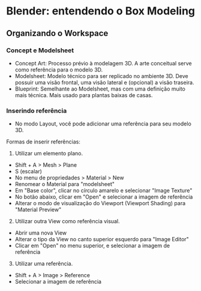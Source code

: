 # Blender: entendendo o Box Modeling

## Organizando o Workspace

### Concept e Modelsheet

- Concept Art: Processo prévio à modelagem 3D. A arte conceitual serve como referência para o modelo 3D.
- Modelsheet: Modelo técnico para ser replicado no ambiente 3D. Deve possuir uma visão frontal, uma visão lateral e (opcional) a visão traseira.
- Blueprint: Semelhante ao Modelsheet, mas com uma definição muito mais técnica. Mais usado para plantas baixas de casas.

### Inserindo referência

- No modo Layout, você pode adicionar uma referência para seu modelo 3D.

Formas de inserir referências:

1) Utilizar um elemento plano.
- Shift + A > Mesh > Plane
- S (escalar)
- No menu de propriedades > Material > New
- Renomear o Material para "modelsheet"
- Em "Base color", clicar no círculo amarelo e selecionar "Image Texture"
- No botão abaixo, clicar em "Open" e selecionar a imagem de referência
- Alterar o modo de visualização do Viewport (Viewport Shading) para "Material Preview"

2) Utilizar outra View como referência visual.
- Abrir uma nova View
- Alterar o tipo da View no canto superior esquerdo para "Image Editor"
- Clicar em "Open" no menu superior, e selecionar a imagem de referência

3) Utilizar uma referência.
- Shift + A > Image > Reference
- Selecionar a imagem de referência
